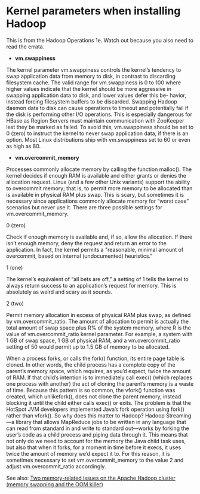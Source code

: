 # Kernel parameters when installing Hadoop


This is from the Hadoop Operations 1e. Watch out because you also need to read the errata.


* **vm.swappiness**The kernel parameter vm.swappiness controls the kernel’s tendency to swap application data from memory to disk, in contrast to discarding filesystem cache. The valid range for vm.swappiness is 0 to 100 where higher values indicate that the kernel should be more aggressive in swapping application data to disk, and lower values defer this be- havior, instead forcing filesystem buffers to be discarded. Swapping Hadoop daemon data to disk can cause operations to timeout and potentially fail if the disk is performing other I/O operations. This is especially dangerous for HBase as Region Servers must maintain communication with ZooKeeper lest they be marked as failed. To avoid this, vm.swappiness should be set to 0 (zero) to instruct the kernel to never swap application data, if there is an option. Most Linux distributions ship with vm.swappiness set to 60 or even as high as 80.
* **vm.overcommit_memory**
Processes commonly allocate memory by calling the function malloc(). The kernel decides if enough RAM is available and either grants or denies the allocation request. Linux (and a few other Unix variants) support the ability to overcommit memory; that is, to permit more memory to be allocated than is available in physical RAM plus swap. This is scary, but sometimes it is necessary since applications commonly allocate memory for “worst case” scenarios but never use it.There are three possible settings for vm.overcommit_memory.
0 (zero)
Check if enough memory is available and, if so, allow the allocation. If there isn’t enough memory, deny the request and return an error to the application. In fact, the kernel permits a "reasonable, minimal amount of overcommit, based on internal (undocumented) heuristics."
1 (one)
The kernel’s equivalent of “all bets are off,” a setting of 1 tells the kernel to always return success to an application’s request for memory. This is absolutely as weird and scary as it sounds.
2 (two)
Permit memory allocation in excess of physical RAM plus swap, as defined by vm.overcommit_ratio. The amount of allocation to permit is actually the total amount of swap space plus R% of the system memory, where R is the value of vm.overcommit_ratio kernel parameter. For example, a system with 1 GB of swap space, 1 GB of physical RAM, and a vm.overcommit_ratio setting of 50 would permit up to 1.5 GB of memory to be allocated.When a process forks, or calls the fork() function, its entire page table is cloned. In other words, the child process has a complete copy of the parent’s memory space, which requires, as you’d expect, twice the amount of RAM. If that child’s intention is to immediately call exec() (which replaces one process with another) the act of cloning the parent’s memory is a waste of time. Because this pattern is so common, the vfork() function was created, which unlikefork(), does not clone the parent memory, instead blocking it until the child either calls exec() or exits. The problem is that the HotSpot JVM developers implemented Java’s fork operation using fork() rather than vfork().So why does this matter to Hadoop? Hadoop Streaming—a library that allows MapReduce jobs to be written in any language that can read from standard in and write to standard out—works by forking the user’s code as a child process and piping data through it. This means that not only do we need to account for the memory the Java child task uses, but also that when it forks, for a moment in time before it execs, it uses twice the amount of memory we’d expect it to. For this reason, it is sometimes necessary to set vm.overcommit_memory to the value 2 and adjust vm.overcommit_ratio accordingly.See also: [Two memory-related issues on the Apache Hadoop cluster (memory swapping and the OOM killer)](http://hakunamapdata.com/two-memory-related-issues-on-the-apache-hadoop-cluster/)